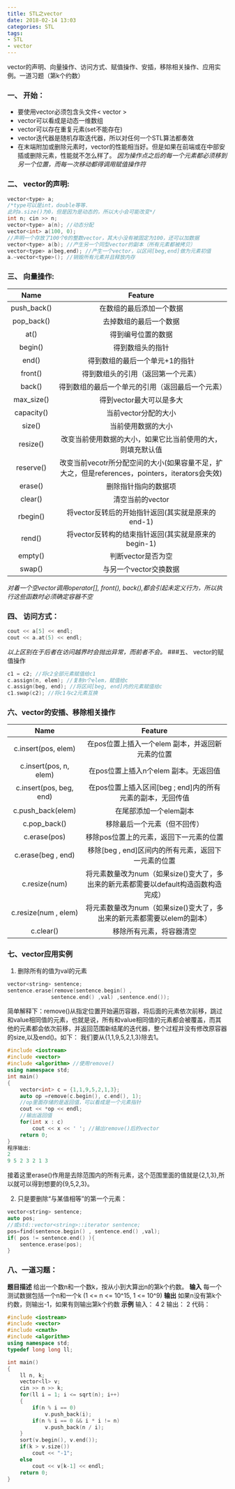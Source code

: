 ```yaml
---
title: STL之vector
date: 2018-02-14 13:03
categories: STL
tags: 
- STL
- vector
---
```

vector的声明、向量操作、访问方式、赋值操作、安插，移除相关操作、应用实例。一道习题（第k个约数）
<!-- more -->
### 一、 开始：
- 要使用vector必须包含头文件< vector >
- vector可以看成是动态一维数组
- vector可以存在重复元素(set不能存在)
- vector迭代器是随机存取迭代器，所以对任何一个STL算法都奏效
- 在末端附加或删除元素时，vector的性能相当好。但是如果在前端或在中部安插或删除元素，性能就不怎么样了。
*因为操作点之后的每一个元素都必须移到另一个位置，而每一次移动都得调用赋值操作符*
### 二、 vector的声明:
```c++
vector<type> a;
/*type可以是int，double等等.
此时a.size()为0，但是因为是动态的，所以大小会可能改变*/
int n; cin >> n;
vector<type> a(n); //动态分配
vector<int> a(100, 0);
//声明一个存放了100个0的整数vector，其大小没有被固定为100，还可以加数据
vector<type> a(b); //产生另一个同型vector的副本（所有元素都被拷贝）
vector<type> a(beg,end); //产生一个vector，以区间[beg,end]做为元素初值
a.~vector<type>(); //销毁所有元素并且释放内存
```
### 三、 向量操作:

| Name | Feature |
| :-: | :-: |
| push_back()| 在数组的最后添加一个数据
| pop_back() |        去掉数组的最后一个数据
| at()|               得到编号位置的数据
| begin()|            得到数组头的指针
| end() |             得到数组的最后一个单元+1的指针
| front() |            得到数组头的引用（返回第一个元素）
| back()|             得到数组的最后一个单元的引用（返回最后一个元素）
| max_size()|         得到vector最大可以是多大
| capacity() |        当前vector分配的大小
| size()      |       当前使用数据的大小
| resize()     |      改变当前使用数据的大小，如果它比当前使用的大，则填充默认值
| reserve()     |     改变当前vecotr所分配空间的大小(如果容量不足，扩大之，但是references，pointers，iterators会失效)
| erase()     |       删除指针指向的数据项
| clear()     |       清空当前的vector
| rbegin()    |       将vector反转后的开始指针返回(其实就是原来的end-1)
| rend()      |       将vector反转构的结束指针返回(其实就是原来的begin-1)
| empty()     |       判断vector是否为空
| swap()      |       与另一个vector交换数据


*对着一个空vector调用operator[], front(), back(),都会引起未定义行为，所以执行这些函数时必须确定容器不空*
### 四、 访问方式：
```c++
cout << a[5] << endl;
cout << a.at(5) << endl;
```
*以上区别在于后者在访问越界时会抛出异常，而前者不会。*
###五、 vector的赋值操作
```c++
c1 = c2; //将c2全部元素赋值给c1
c.assign(n, elem); //复制n个elem，赋值给c
c.assign(beg, end); //将区间[beg, end]内的元素赋值给c
c1.swap(c2); //将c1与c2元素互换
```
### 六、vector的安插、移除相关操作

| Name | Feature |
| :-: | :-: |
|c.insert(pos, elem)|	在pos位置上插入一个elem 副本，并返回新元素的位置
|c.insert(pos, n, elem)|	在pos位置上插入n个elem 副本。无返回值
|c.insert(pos, beg, end)|	在pos位置上插入区间[beg ; end]内的所有元素的副本，无回传值
|c.push_back(elem)|	在尾部添加一个elem副本
|c.pop_back()|	移除最后一个元素（但不回传）
|c.erase(pos)|	移除pos位置上的元素，返回下一元素的位置
|c.erase(beg , end)|	移除[beg , end]区间内的所有元素，返回下一元素的位置
|c.resize(num)	|将元素数量改为num（如果size()变大了，多出来的新元素都需要以default构造函数构造完成）
|c.resize(num , elem)|	将元素数量改为num（如果size()变大了，多出来的新元素都需要以elem的副本）
|c.clear()|	移除所有元素，将容器清空
### 七、vector应用实例
1. 删除所有的值为val的元素
```c++
vector<string> sentence;
sentence.erase(remove(sentence.begin() ,
              sentence.end() ,val) ,sentence.end());
```
简单解释下：remove()从指定位置开始遍历容器，将后面的元素依次前移，跳过和value相同值的元素，也就是说，所有和value相同值的元素都会被覆盖，而其他的元素都会依次前移，并返回范围新结尾的迭代器，整个过程并没有修改原容器的size,以及end()。如下：
我们要从{1,1,9,5,2,1,3}除去1。
```c++
#include <iostream>
#include <vector>
#include <algorithm> //使用remove()
using namespace std;
int main()
{
    vector<int> c = {1,1,9,5,2,1,3};
    auto op =remove(c.begin(), c.end(), 1);
    //op里面存储的是返回值，可以看成是一个元素指针
    cout << *op << endl;
    //输出返回值
    for(int x : c)
        cout << x << ' '; //输出remove()后的vector
    return 0;
}
程序输出:
2
9 5 2 3 2 1 3
```
接着这里erase()作用是去除范围内的所有元素，这个范围里面的值就是{2,1,3},所以就可以得到想要的{9,5,2,3}。

2. 只是要删除“与某值相等”的第一个元素：
```c++
vector<string> sentence;
auto pos;
//或std::vector<string>::iterator sentence;
pos=find(sentence.begin() , sentence.end() ,val);
if( pos != sentence.end() ){
    sentence.erase(pos);
}
```
### 八、一道习题：
**题目描述**
给出一个数n和一个数k，按从小到大算出n的第k个约数。
**输入**
每一个测试数据包括一个n和一个k (1 <= n <= 10^15, 1 <= 10^9)
**输出**
如果n没有第k个约数，则输出-1，如果有则输出第k个约数
**示例**
输入：
4 2
输出：
2
代码：
```c++
#include <iostream>
#include <vector>
#include <cmath>
#include <algorithm>
using namespace std;
typedef long long ll;

int main()
{
    ll n, k;
    vector<ll> v;
    cin >> n >> k;
    for(ll i = 1; i <= sqrt(n); i++)
    {
        if(n % i == 0)
            v.push_back(i);
        if(n % i == 0 && i * i != n)
            v.push_back(n / i);
    }
    sort(v.begin(), v.end());
    if(k > v.size())
        cout << "-1";
    else
        cout << v[k-1] << endl;
    return 0;
}
```
